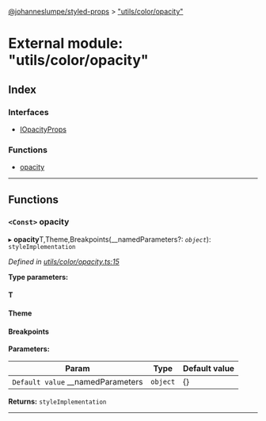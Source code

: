[@johanneslumpe/styled-props](../README.md) > ["utils/color/opacity"](../modules/_utils_color_opacity_.md)

# External module: "utils/color/opacity"

## Index

### Interfaces

* [IOpacityProps](../interfaces/_utils_color_opacity_.iopacityprops.md)

### Functions

* [opacity](_utils_color_opacity_.md#opacity)

---

## Functions

<a id="opacity"></a>

### `<Const>` opacity

▸ **opacity**T,Theme,Breakpoints(__namedParameters?: *`object`*): `styleImplementation`

*Defined in [utils/color/opacity.ts:15](https://github.com/johanneslumpe/styled-props/blob/3abf398/src/utils/color/opacity.ts#L15)*

**Type parameters:**

#### T 
#### Theme 
#### Breakpoints 
**Parameters:**

| Param | Type | Default value |
| ------ | ------ | ------ |
| `Default value` __namedParameters | `object` |  {} |

**Returns:** `styleImplementation`

___

